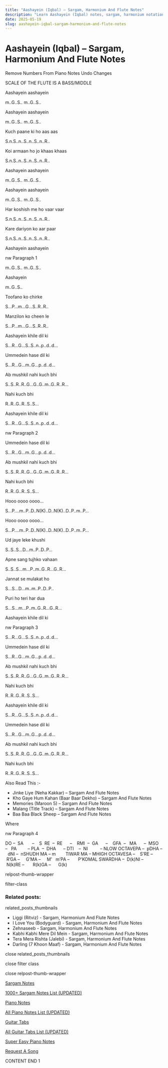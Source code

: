 ```yaml
---
title: "Aashayein (Iqbal) – Sargam, Harmonium And Flute Notes"
description: "Learn Aashayein (Iqbal) notes, sargam, harmonium notations and flute notes. Easy step-by-step tutorial for beginners."
date: 2025-05-19
slug: aashayein-iqbal-sargam-harmonium-and-flute-notes
---
```


# Aashayein (Iqbal) – Sargam, Harmonium And Flute Notes

Remove Numbers From Piano Notes
Undo Changes

SCALE OF THE FLUTE IS A BASS/MIDDLE

Aashayein aashayein

m..G..S.. m..G..S..

Aashayein aashayein

m..G..S.. m..G..S..

Kuch paane ki ho aas aas

S.n.S..n..S..n..S..n..R..

Koi armaan ho jo khaas khaas

S.n.S..n..S..n..S..n..R..

Aashayein aashayein

m..G..S.. m..G..S..

Aashayein aashayein

m..G..S.. m..G..S..

Har koshish me ho vaar vaar

S.n.S..n..S..n..S..n..R..

Kare dariyon ko aar paar

S.n.S..n..S..n..S..n..R..

Aashayein aashayein

nw Paragraph 1

m..G..S.. m..G..S..

Aashayein

m..G..S..

Toofano ko chirke

S…P…m…G…S..R..R..

Manzilon ko cheen le

S…P…m…G…S..R..R..

Aashayein khile dil ki

S…R…G…S..S..n..p..d..d…

Ummedein hase dil ki

S…R…G…m..G…p..d..d…

Ab mushkil nahi kuch bhi

S..S..R..R..G…G..G..m..G..R..R…

Nahi kuch bhi

R..R..G..R..S..S…

Aashayein khile dil ki

S…R…G…S..S..n..p..d..d…

nw Paragraph 2

Ummedein hase dil ki

S…R…G…m..G…p..d..d…

Ab mushkil nahi kuch bhi

S..S..R..R..G…G..G..m..G..R..R…

Nahi kuch bhi

R..R..G..R..S..S…

Hooo oooo oooo…

S…P….m..P..D..N(K)..D..N(K)..D..P..m..P…

Hooo oooo oooo…

S…P….m..P..D..N(K)..D..N(K)..D..P..m..P…

Ud jaye leke khushi

S..S..S…D…m..P..D..P…

Apne sang tujhko vahaan

S..S..S…m…P..m..G..R…G..R…

Jannat se mulakat ho

S…S…D…m..m..P..D..P..

Puri ho teri har dua

S…S…m…P..m..G..R…G..R…

Aashayein khile dil ki

nw Paragraph 3

S…R…G…S..S..n..p..d..d…

Ummedein hase dil ki

S…R…G…m..G…p..d..d…

Ab mushkil nahi kuch bhi

S..S..R..R..G…G..G..m..G..R..R…

Nahi kuch bhi

R..R..G..R..S..S…

Aashayein khile dil ki

S…R…G…S..S..n..p..d..d…

Ummedein hase dil ki

S…R…G…m..G…p..d..d…

Ab mushkil nahi kuch bhi

S..S..R..R..G…G..G..m..G..R..R…

Nahi kuch bhi

R..R..G..R..S..S…

Also Read This :-

* Jinke Liye (Neha Kakkar) – Sargam And Flute Notes
* Kho Gaye Hum Kahan (Baar Baar Dekho) – Sargam And Flute Notes
* Memories (Maroon 5) – Sargam And Flute Notes
* Malang (Title Track) – Sargam And Flute Notes
* Baa Baa Black Sheep – Sargam And Flute Notes

Where

nw Paragraph 4

DO –  SA       –    S  RE  –  RE      –    RMI  –  GA      –    GFA  –   MA      –  MSO  –   PA         – PLA  –  DHA      – DTI    –  NI          – NLOW OCTAVEPA –  pDHA –  dNI –  nSHUDH MA – m        TIWAR MA – MHIGH OCTAVESA –    S’RE –     R’GA –     G’MA –     M’   m’PA –       P’KOMAL SWARDHA –  D(k)NI –       N(k)RE –       R(k)GA –      G(k)

relpost-thumb-wrapper

filter-class

### Related posts:

related_posts_thumbnails

* Liggi (Ritviz) - Sargam, Harmonium And Flute Notes
* I Love You (Bodyguard) - Sargam, Harmonium And Flute Notes
* Zehnaseeb - Sargam, Harmonium And Flute Notes
* Kabhi Kabhi Mere Dil Mein - Sargam, Harmonium And Flute Notes
* Tera Mera Rishta (Jalebi) - Sargam, Harmonium And Flute Notes
* Darling (7 Khoon Maaf) - Sargam, Harmonium And Flute Notes

close related_posts_thumbnails

close filter class

close relpost-thumb-wrapper

[Sargam Notes](/sargam-notes.html)

[1000+ Sargam Notes List (UPDATED)](/all-songs-list-sargam-notes.html)

[Piano Notes](/piano-notes.html)

[All Piano Notes List (UPDATED)](/all-songs-list-piano-notes.html)

[Guitar Tabs](/guitar-tabs.html)

[All Guitar Tabs List (UPDATED)](/all-songs-list-guitar-tabs.html)

[Super Easy Piano Notes](https://studywall.in/)

[Request A Song](/request-a-song.html)

CONTENT END 1


